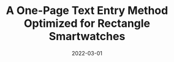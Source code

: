 ---
title: "A One-Page Text Entry Method Optimized for Rectangle Smartwatches"
collection: publications
permalink: /publication/2022-01-01-A-One-Page-Text-Entry-Method-Optimized-for-Rectangle-Smartwatches
date: 2022-03-01
venue: 'IEEE Trans. Mob. Comput.'
link: 'https://doi.org/10.1109/TMC.2021.3057226'
citation: ' Rhongho Jang,  Changhun Jung,  David Mohaisen,  KyungHee Lee,  DaeHun Nyang, &quot;A One-Page Text Entry Method Optimized for Rectangle Smartwatches.&quot; IEEE Trans. Mob. Comput., 2022.'
---